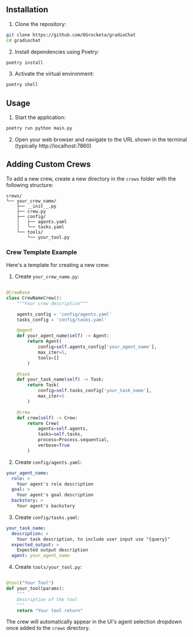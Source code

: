 ## Installation

1. Clone the repository:
```bash
git clone https://github.com/OGrocketa/gradioChat
cd gradiochat
```

2. Install dependencies using Poetry:
```bash
poetry install
```

3. Activate the virtual environment:
```bash
poetry shell
```

## Usage

1. Start the application:
```bash
poetry run python main.py
```

2. Open your web browser and navigate to the URL shown in the terminal (typically http://localhost:7860)

## Adding Custom Crews

To add a new crew, create a new directory in the `crews` folder with the following structure:

```
crews/
└── your_crew_name/
    ├── __init__.py
    ├── crew.py
    ├── config/
    │   ├── agents.yaml
    │   └── tasks.yaml
    └── tools/
        └── your_tool.py
```

### Crew Template Example

Here's a template for creating a new crew:

1. Create `your_crew_name.py`:
```python

@CrewBase
class CrewNameCrew():
    """Your crew description"""

    agents_config = 'config/agents.yaml'
    tasks_config = 'config/tasks.yaml'

    @agent
    def your_agent_name(self) -> Agent:
        return Agent(
            config=self.agents_config['your_agent_name'],
            max_iter=5,
            tools=[]
        )

    @task
    def your_task_name(self) -> Task:
        return Task(
            config=self.tasks_config['your_task_name'],
            max_iter=5
        )

    @crew
    def crew(self) -> Crew:
        return Crew(
            agents=self.agents,
            tasks=self.tasks,
            process=Process.sequential,
            verbose=True
        )
```

2. Create `config/agents.yaml`:
```yaml
your_agent_name:
  role: >
    Your agent's role description
  goal: >
    Your agent's goal description
  backstory: >
    Your agent's backstory
```

3. Create `config/tasks.yaml`:
```yaml
your_task_name:
  description: >
    Your task description, to include user input use "{query}"
  expected_output: >
    Expected output description
  agent: your_agent_name    
```

4. Create `tools/your_tool.py`:
```python

@tool("Your Tool")
def your_tool(params):
    """
    Description of the tool
    """
    return "Your tool return"
```

The crew will automatically appear in the UI's agent selection dropdown once added to the `crews` directory.

